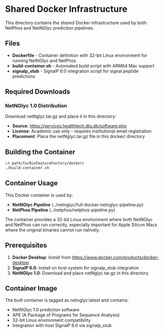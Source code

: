 # Shared Docker Infrastructure

This directory contains the shared Docker infrastructure used by both NetPhos and NetNGlyc prediction pipelines.

## Files

- **Dockerfile** - Container definition with 32-bit Linux environment for running NetNGlyc and NetPhos
- **build-container.sh** - Automated build script with ARM64 Mac support
- **signalp_stub** - SignalP 6.0 integration script for signal peptide predictions

## Required Downloads

### NetNGlyc 1.0 Distribution
Download netNglyc.tar.gz and place it in this directory:
- **Source**: https://services.healthtech.dtu.dk/software.php
- **License**: Academic use only - requires institutional email registration
- **Placement**: Place the netNglyc.tar.gz file in this docker/ directory

## Building the Container

```bash
cd path/to/BioFeatureFactory/docker/
./build-container.sh
```

## Container Usage

This Docker container is used by:
- **NetNGlyc Pipeline** (../netnglyc/full-docker-netnglyc-pipeline.py)
- **NetPhos Pipeline** (../netphos/netphos-pipeline.py)

The container provides a 32-bit Linux environment where both NetNGlyc and NetPhos can run correctly, especially important for Apple Silicon Macs where the original binaries cannot run natively.

## Prerequisites

1. **Docker Desktop**: Install from https://www.docker.com/products/docker-desktop
2. **SignalP 6.0**: Install on host system for signalp_stub integration
3. **NetNGlyc 1.0**: Download and place netNglyc.tar.gz in this directory

## Container Image

The built container is tagged as netnglyc:latest and contains:
- NetNGlyc 1.0 prediction software
- APE (A Package of Programs for Sequence Analysis) 
- 32-bit Linux environment compatibility
- Integration with host SignalP 6.0 via signalp_stub